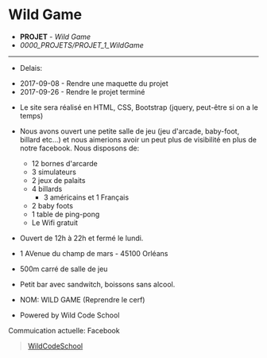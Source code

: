 # Wild Game
- **PROJET** - *Wild Game*
- *0000_PROJETS/PROJET_1_WildGame*
----

* Delais:
- 2017-09-08 - Rendre une maquette du projet
- 2017-09-26 - Rendre le projet terminé

* Le site sera réalisé en HTML, CSS, Bootstrap (jquery, peut-être si on a le temps)

* Nous avons ouvert une petite salle de jeu (jeu d'arcade, baby-foot, billard etc...) et nous aimerions avoir un peut plus de visibilité en plus de notre facebook. Nous disposons de: 

	- 12 bornes d'arcarde
	- 3 simulateurs
	- 2 jeux de palaits
	- 4 billards
		- 3 américains et 1 Français
	- 2 baby foots
	- 1 table de ping-pong
	- Le Wifi gratuit

* Ouvert de 12h à 22h et fermé le lundi.
* 1 AVenue du champ de mars - 45100 Orléans
* 500m carré de salle de jeu
* Petit bar avec sandwitch, boissons sans alcool.
* NOM: WILD GAME (Reprendre le cerf)
* Powered by Wild Code School

Commuication actuelle: Facebook


> [WildCodeSchool](https://wildcodeschool.fr/)




